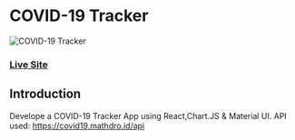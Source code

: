 # COVID-19 Tracker
![COVID-19 Tracker](https://i.ibb.co/X87BqVY/Screenshot-2020-04-13-at-10-14-58.png)

### [Live Site](https://covid19-current-situation.netlify.app/)

## Introduction
Develope a COVID-19 Tracker App using React,Chart.JS & Material UI.
API used: https://covid19.mathdro.id/api
